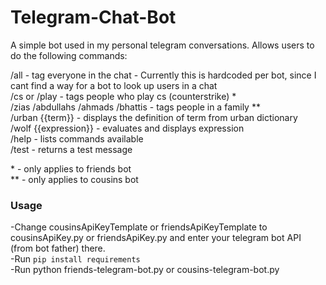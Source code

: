 # Telegram-Chat-Bot

A simple bot used in my personal telegram conversations. Allows users to do the following commands:

/all - tag everyone in the chat - Currently this is hardcoded per bot, since I cant find a way for a bot to look up users in a chat <br>
/cs or /play - tags people who play cs (counterstrike) \* <br>
/zias /abdullahs /ahmads /bhattis - tags people in a family \*\* <br>
/urban {{term}} - displays the definition of term from urban dictionary <br>
/wolf {{expression}} - evaluates and displays expression <br>
/help - lists commands available <br>
/test - returns a test message <br>

\* - only applies to friends bot <br>
\*\* - only applies to cousins bot

### Usage
-Change cousinsApiKeyTemplate or friendsApiKeyTemplate to cousinsApiKey.py or friendsApiKey.py and enter your telegram bot API (from bot father) there. <br>
-Run `pip install requirements` <br>
-Run python friends-telegram-bot.py or cousins-telegram-bot.py
